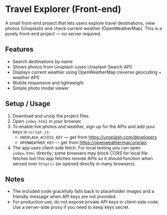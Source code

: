 # Travel Explorer (Front-end)

A small front-end project that lets users explore travel destinations, view photos (Unsplash) and check current weather (OpenWeatherMap). This is a purely front-end project — no server required.

## Features
- Search destinations by name
- Shows photos from Unsplash (uses Unsplash Search API)
- Displays current weather using OpenWeatherMap (reverse geocoding + weather API)
- Mobile responsive and lightweight
- Simple photo modal viewer

## Setup / Usage
1. Download and unzip the project files.
2. Open `index.html` in your browser.
3. To enable live photos and weather, sign up for the APIs and add your keys in `script.js`:
   - `UNSPLASH_ACCESS_KEY` — get from https://unsplash.com/developers
   - `OPENWEATHER_KEY` — get from https://openweathermap.org/api
4. The app uses client-side fetch. For local testing you can open `index.html` directly; some browsers may block CORS for local file fetches but this app fetches remote APIs so it should function when served over `http(s)` (or opened directly in many browsers).

## Notes
- The included code gracefully falls back to placeholder images and a friendly message when API keys are not provided.
- For production use, do not expose private API keys in client-side code. Use a server-side proxy if you need to keep keys secret.
